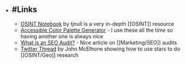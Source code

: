 - ## #Links
	- [OSINT Notebook](https://github.com/tjnull/TJ-OSINT-Notebook/tree/main/Raw%20Markdown) by tjnull is a very in-depth [[OSINT]] resource
	- [Accessible Color Palette Generator](https://venngage.com/tools/accessible-color-palette-generator) - I use these all the time so having another one is always nice
	- [What is an SEO Audit?](https://seosly.com/blog/what-is-an-seo-audit/) - Nice article on [[Marketing/SEO]] audits
	- [Twitter Thread](https://twitter.com/johnmcelhone8/status/1600683623250030593) by John McElhone showing how to use stars to do [[OSINT/Geo]] research